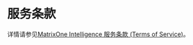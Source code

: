 # 服务条款

详情请参见[MatrixOne Intelligence 服务条款 (Terms of Service)](http://www.m1intelligence.cn/moc/terms-of-service)。

